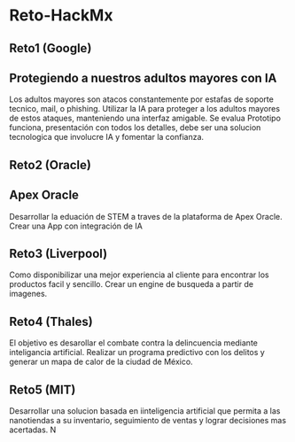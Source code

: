 # Reto-HackMx
## Reto1 (Google)
## Protegiendo a nuestros adultos mayores con IA
Los adultos mayores son atacos constantemente por estafas de soporte tecnico, mail, o phishing. Utilizar la IA para proteger a los adultos mayores de estos ataques, manteniendo una interfaz amigable. Se evalua
Prototipo funciona, presentación con todos los detalles, debe ser una solucion tecnologica que involucre IA y fomentar la confianza.
## Reto2 (Oracle)
## Apex Oracle
Desarrollar la eduación de STEM a traves de la plataforma de Apex Oracle. Crear una App con integración de IA
## Reto3 (Liverpool)
Como disponibilizar una mejor experiencia al cliente para encontrar los productos facil y sencillo. Crear un engine de busqueda a partir de imagenes.
## Reto4 (Thales)
El objetivo es desarollar el combate contra la delincuencia mediante inteligancia artificial. Realizar un programa predictivo con los delitos y generar un mapa de calor de la ciudad de México.
## Reto5 (MIT)
Desarrollar una solucion basada en iinteligencia artificial que permita a las nanotiendas a su inventario, seguimiento de ventas y lograr decisiones mas acertadas. N


